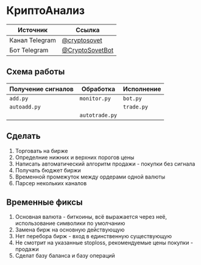 # КриптоАнализ

Источник | Ссылка
---|---
Канал Telegram | [@cryptosovet](https://t.me/cryptosovet)
Бот Telegram | [@CryptoSovetBot](https://t.me/CryptoSovetBot)

Схема работы
---
Получение сигналов | Обработка | Исполнение
---|---|---
``` add.py ``` | ``` monitor.py ``` | ``` bot.py ```
``` autoadd.py ``` |  | ``` trade.py ```
 |  | ``` autotrade.py ```

Сделать
---
1. Торговать на бирже
10. Определние нижних и верхних порогов цены
4. Написать автоматический алгоритм продажи - покупки без сигнала
5. Получать бюджет биржи
6. Временной промежуток между ордерами одной валюты
7. Парсер некольких каналов

Временные фиксы
---
1. Основная валюта - биткоины, всё выражается через неё, использование символики по умолчанию
2. Замена бирж на основную действующую
3. Нет перебора бирж - вход в единственную существующую
4. Не смотрит на указанные stoploss, рекомендуемые цены покупки - продажи
5. Сделат базу баланса и базу операций
